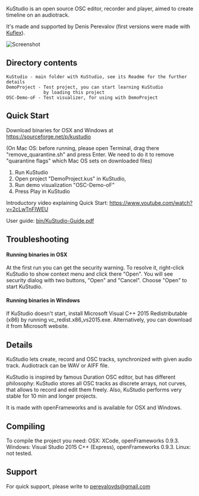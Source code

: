 KuStudio is an open source OSC editor, recorder and player, aimed to create timeline on an audiotrack.

It's made and supported by Denis Perevalov (first versions were made with [Kuflex](http://kuflex.com)).


![Screenshot](https://raw.githubusercontent.com/kuflex/KuStudio/master/KuStudio/doc/kustudio-shot_750.png)

## Directory contents

	KuStudio - main folder with KuStudio, see its Readme for the further details
	DemoProject - Test project, you can start learning KuStudio 
	              by loading this project
	OSC-Demo-oF - Test visualizer, for using with DemoProject

## Quick Start

Download binaries for OSX and Windows at https://sourceforge.net/p/kustudio 

(On Mac OS: before running, please open Terminal, 
drag there "remove_quarantine.sh" and press Enter.
We need to do it to remove "quarantine flags" which Mac OS sets 
on downloaded files)

1. Run KuStudio
2. Open project "DemoProject.kus" in KuStudio, 
3. Run demo visualization "OSC-Demo-oF"
4. Press Play in KuStudio

Introductory video explaining Quick Start: https://www.youtube.com/watch?v=2cLwTnFIWEU

User guide: [bin/KuStudio-Guide.pdf](https://github.com/kuflex/KuStudio/blob/master/KuStudio/bin/KuStudio-Guide.pdf)

## Troubleshooting

#### Running binaries in OSX
At the first run you can get the security warning.
To resolve it, right-click KuStudio to show context 
menu and click there "Open". 
You will see security dialog with two buttons, "Open" and "Cancel". 
Choose "Open" to start KuStudio. 

#### Running binaries in Windows
If KuStudio doesn't start, 
install Microsoft Visual C++ 2015  Redistributable (x86) 
by running vc_redist.x86_vs2015.exe. 
Alternatively, you can download it from Microsoft website.

## Details

KuStudio lets create, record and OSC tracks, synchronized with given audio track.
Audiotrack can be WAV or AIFF file.

KuStudio is inspired by famous Duration OSC editor, but has different philosophy: KuStudio stores all OSC tracks as discrete arrays, not curves, that allows to record and edit them freely. Also, KuStudio performs very stable for 10 min and longer projects.

It is made with openFrameworks and is available for OSX and Windows.

## Compiling

To compile the project you need:
OSX: XCode, openFrameworks 0.9.3.
Windows: Visual Studio 2015 C++ (Express), openFrameworks 0.9.3.
Linux: not tested.

## Support

For quick support, please write to perevalovds@gmail.com


